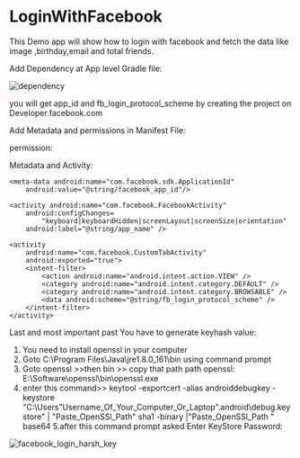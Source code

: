 # LoginWithFacebook
This Demo app will show how to login with facebook and fetch the data like image ,birthday,email and total friends.

Add Dependency at App level Gradle file:

![dependency](https://user-images.githubusercontent.com/25931598/42662871-dc2601fe-8650-11e8-8528-3b49c3b7c5e3.PNG)



you will get app_id and fb_login_protocol_scheme by creating the project on Developer.facebook.com

Add Metadata and permissions in Manifest File:

permission:
  <uses-permission android:name="android.permission.INTERNET"/>
  
Metadata and Activity:

    <meta-data android:name="com.facebook.sdk.ApplicationId"
        android:value="@string/facebook_app_id"/>

    <activity android:name="com.facebook.FacebookActivity"
        android:configChanges=
            "keyboard|keyboardHidden|screenLayout|screenSize|orientation"
        android:label="@string/app_name" />

    <activity
        android:name="com.facebook.CustomTabActivity"
        android:exported="true">
        <intent-filter>
            <action android:name="android.intent.action.VIEW" />
            <category android:name="android.intent.category.DEFAULT" />
            <category android:name="android.intent.category.BROWSABLE" />
            <data android:scheme="@string/fb_login_protocol_scheme" />
        </intent-filter>
    </activity>


Last and most important past You have to generate keyhash value:
1. You need to install openssl in your computer
2. Goto C:\Program Files\Java\jre1.8.0_161\bin using command prompt
3. Goto openssl >>then bin >> copy that path 
path openssl:  E:\Software\openssl\bin\openssl.exe 
4. enter this command>> 
keytool -exportcert -alias androiddebugkey -keystore "C:\Users\"Username_Of_Your_Computer_Or_Laptop"\.android\debug.keystore" | "Paste_OpenSSl_Path" sha1 -binary |"Paste_OpenSSl_Path " base64
5.after this command prompt asked 
Enter KeyStore Password:

![facebook_login_harsh_key](https://user-images.githubusercontent.com/25931598/42662188-4be7ef3c-864e-11e8-86b3-b7883edc3967.PNG)

